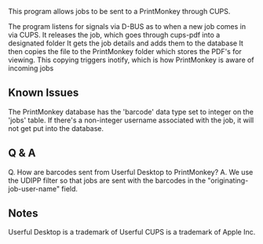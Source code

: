 This program allows jobs to be sent to a PrintMonkey through CUPS.

The program listens for signals via D-BUS as to when a new job comes in via CUPS.
It releases the job, which goes through cups-pdf into a designated folder
It gets the job details and adds them to the database
It then copies the file to the PrintMonkey folder which stores the PDF's for viewing. This copying triggers inotify, which is how PrintMonkey is aware of incoming jobs

## Known Issues
The PrintMonkey database has the 'barcode' data type set to integer on the 'jobs' table. If there's a non-integer username associated with the job, it will not get put into the database.

## Q & A
Q. How are barcodes sent from Userful Desktop to PrintMonkey?
A. We use the UDIPP filter so that jobs are sent with the barcodes in the "originating-job-user-name" field.

## Notes
Userful Desktop is a trademark of Userful
CUPS is a trademark of Apple Inc.

